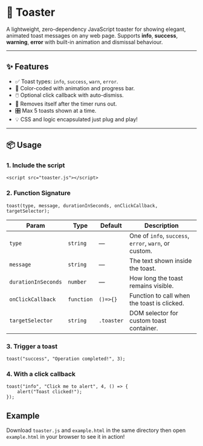 # 🔔 Toaster

A lightweight, zero-dependency JavaScript toaster for showing elegant, animated toast messages on any web page. Supports **info**, **success**, **warning**, **error** with built-in animation and dismissal behaviour.

---

## ✨ Features

- ✅ Toast types: `info`, `success`, `warn`, `error`.
- 🎨 Color-coded with animation and progress bar.
- 🖱️ Optional click callback with auto-dismiss.
- 🧽 Removes itself after the timer runs out.
- 🎛️ Max 5 toasts shown at a time.
- 💡 CSS and logic encapsulated just plug and play!

---

## 📦 Usage

### 1. Include the script
```
<script src="toaster.js"></script>
```
### 2. Function Signature
```
toast(type, message, durationInSeconds, onClickCallback, targetSelector);
```
| Param               | Type       | Default    | Description                                           |
| ------------------- | ---------- | ---------- | ----------------------------------------------------- |
| `type`              | `string`   | —          | One of `info`, `success`, `error`, `warn`, or custom. |
| `message`           | `string`   | —          | The text shown inside the toast.                      |
| `durationInSeconds` | `number`   | —          | How long the toast remains visible.                   |
| `onClickCallback`   | `function` | `()=>{}`   | Function to call when the toast is clicked.           |
| `targetSelector`    | `string`   | `.toaster` | DOM selector for custom toast container.              |

### 3. Trigger a toast
```
toast("success", "Operation completed!", 3);
```
### 4. With a click callback
```
toast("info", "Click me to alert", 4, () => {
    alert("Toast clicked!");
});
```

## Example
Download `toaster.js` and `example.html` in the same directory then open `example.html` in your browser to see it in action!
